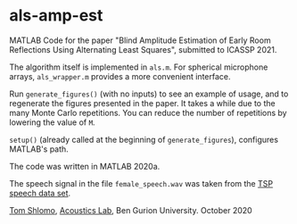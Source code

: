# als-amp-est
MATLAB Code for the paper "Blind Amplitude Estimation of Early Room Reflections Using Alternating Least Squares", submitted to ICASSP 2021.

The algorithm itself is implemented in `als.m`.
For spherical microphone arrays, `als_wrapper.m` provides a more convenient interface.

Run `generate_figures()` (with no inputs) to see an example of usage, and to regenerate the figures presented in the paper.
It takes a while due to the many Monte Carlo repetitions.
You can reduce the number of repetitions by lowering the value of `M`.

`setup()` (already called at the beginning of `generate_figures`), configures MATLAB's path.

The code was written in MATLAB 2020a.

The speech signal in the file `female_speech.wav` was taken from the [TSP speech data set](http://www-mmsp.ece.mcgill.ca/Documents/Data/).

[Tom Shlomo](https://www.linkedin.com/in/tom-shlomo-060679182/),
[Acoustics Lab](https://sites.google.com/view/acousticslab), Ben Gurion University.
October 2020
